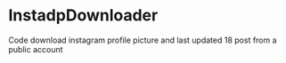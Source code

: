 # InstadpDownloader
Code download instagram profile picture and last updated 18 post from a public account
